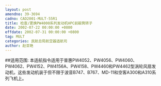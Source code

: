```yaml
---
layout: post
amendno: 39-3694
cadno: CAD2001-MULT-55R1
title: 检查/更换PW4000系列发动机HPC前毂筒转子
date: 2002-07-22 00:00:00 +0800
effdate: 2002-07-31 00:00:00 +0800
tag: MULT
categories: 民航总局航空器适航司
author: 赵亚艳
---
```


##适用范围:
本适航指令适用于普惠PW4052、PW4056、PW4060、PW4062、PW4152、PW4156A、PW4158、PW4460和PW4462型涡轮风扇发动机，这些发动机装于但不限于波音B747、B767、MD-11和空客A300和A310系列飞机上。

